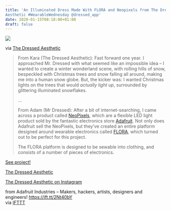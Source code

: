 ```yaml
---
title: 'An Illuminated Dress Made With FLORA and Neopixels from The Dressed
Aesthetic #WearableWednesday @dressed_app'
date: 2020-01-15T08:18:00+01:00
draft: false
---
```


![](https://cdn-blog.adafruit.com/uploads/2020/01/WinterWinderland_140-480x480.jpg)

via [The Dressed Aesthetic](http://www.thedressedaesthetic.com/)

> From Kara (The Dressed Aesthetic): Fast forward one year. I approached Mr. Dressed with what seemed like an impossible idea – I wanted to create a winter wonderland scene, with rolling hills of snow, bespeckled with Christmas trees and snow falling all around, making me into a human snow globe. But, the kicker was: I wanted Christmas lights on the trees that would _actually light up_, surrounded by glittering illuminated snowflakes.
> 
> …
> 
> From Adam (Mr Dressed): After a bit of internet-searching, I came across a product called [NeoPixels](https://www.adafruit.com/category/168), which are a flexible LED light product sold by the fantastic electronics store [Adafruit](https://www.adafruit.com). Not only does Adafruit sell the NeoPixels, but they’ve created an entire platform designed around wearable electronics called [FLORA](https://www.adafruit.com/product/659), which turned out to be perfect for this project.
> 
> The FLORA platform is designed to be sewable into clothing, and consists of a number of pieces of electronics.

[See project!](http://www.thedressedaesthetic.com/sewing-winter-wonderland/)

[The Dressed Aesthetic](http://www.thedressedaesthetic.com/)

[The Dressed Aesthetic on Instagram](https://www.instagram.com/dressedapp/)

  
  
from Adafruit Industries – Makers, hackers, artists, designers and engineers! https://ift.tt/2Nt40bY  
via [IFTTT](https://ifttt.com/?ref=da&site=blogger)
